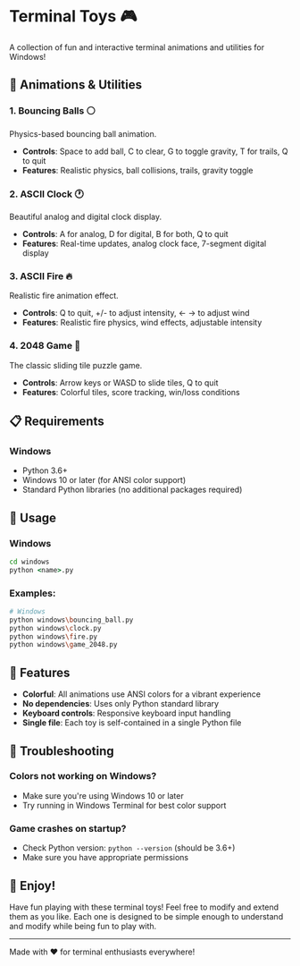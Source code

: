 # Terminal Toys 🎮

A collection of fun and interactive terminal animations and utilities for Windows!

## 🎨 Animations & Utilities

### 1. **Bouncing Balls** ⚪
Physics-based bouncing ball animation.
- **Controls**: Space to add ball, C to clear, G to toggle gravity, T for trails, Q to quit
- **Features**: Realistic physics, ball collisions, trails, gravity toggle

### 2. **ASCII Clock** 🕐
Beautiful analog and digital clock display.
- **Controls**: A for analog, D for digital, B for both, Q to quit
- **Features**: Real-time updates, analog clock face, 7-segment digital display

### 3. **ASCII Fire** 🔥
Realistic fire animation effect.
- **Controls**: Q to quit, +/- to adjust intensity, ← → to adjust wind
- **Features**: Realistic fire physics, wind effects, adjustable intensity

### 4. **2048 Game** 🔢
The classic sliding tile puzzle game.
- **Controls**: Arrow keys or WASD to slide tiles, Q to quit
- **Features**: Colorful tiles, score tracking, win/loss conditions

## 📋 Requirements

### Windows
- Python 3.6+
- Windows 10 or later (for ANSI color support)
- Standard Python libraries (no additional packages required)

## 🚀 Usage

### Windows
```cmd
cd windows
python <name>.py
```

### Examples:
```bash
# Windows
python windows\bouncing_ball.py
python windows\clock.py
python windows\fire.py
python windows\game_2048.py
```

## 🌟 Features

- **Colorful**: All animations use ANSI colors for a vibrant experience
- **No dependencies**: Uses only Python standard library
- **Keyboard controls**: Responsive keyboard input handling
- **Single file**: Each toy is self-contained in a single Python file

## 🐛 Troubleshooting

### Colors not working on Windows?
- Make sure you're using Windows 10 or later
- Try running in Windows Terminal for best color support

### Game crashes on startup?
- Check Python version: `python --version` (should be 3.6+)
- Make sure you have appropriate permissions

## 🎉 Enjoy!

Have fun playing with these terminal toys! Feel free to modify and extend them as you like. Each one is designed to be simple enough to understand and modify while being fun to play with.

---
Made with ❤️ for terminal enthusiasts everywhere! 